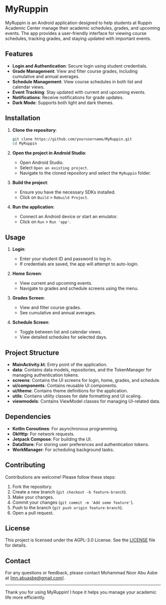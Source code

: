 # MyRuppin

MyRuppin is an Android application designed to help students at Ruppin Academic Center manage their academic schedules, grades, and upcoming events. The app provides a user-friendly interface for viewing course schedules, tracking grades, and staying updated with important events.

## Features

- **Login and Authentication**: Secure login using student credentials.
- **Grade Management**: View and filter course grades, including cumulative and annual averages.
- **Schedule Management**: View course schedules in both list and calendar views.
- **Event Tracking**: Stay updated with current and upcoming events.
- **Notifications**: Receive notifications for grade updates.
- **Dark Mode**: Supports both light and dark themes.

## Installation

1. **Clone the repository**:
    ```sh
    git clone https://github.com/yourusername/MyRuppin.git
    cd MyRuppin
    ```

2. **Open the project in Android Studio**:
    - Open Android Studio.
    - Select `Open an existing project`.
    - Navigate to the cloned repository and select the `MyRuppin` folder.

3. **Build the project**:
    - Ensure you have the necessary SDKs installed.
    - Click on `Build` > `Rebuild Project`.

4. **Run the application**:
    - Connect an Android device or start an emulator.
    - Click on `Run` > `Run 'app'`.

## Usage

1. **Login**:
    - Enter your student ID and password to log in.
    - If credentials are saved, the app will attempt to auto-login.

2. **Home Screen**:
    - View current and upcoming events.
    - Navigate to grades and schedule screens using the menu.

3. **Grades Screen**:
    - View and filter course grades.
    - See cumulative and annual averages.

4. **Schedule Screen**:
    - Toggle between list and calendar views.
    - View detailed schedules for selected days.

## Project Structure

- **MainActivity.kt**: Entry point of the application.
- **data**: Contains data models, repositories, and the TokenManager for managing authentication tokens.
- **screens**: Contains the UI screens for login, home, grades, and schedule.
- **ui/components**: Contains reusable UI components.
- **ui/theme**: Contains theme definitions for the application.
- **utils**: Contains utility classes for date formatting and UI scaling.
- **viewmodels**: Contains ViewModel classes for managing UI-related data.

## Dependencies

- **Kotlin Coroutines**: For asynchronous programming.
- **OkHttp**: For network requests.
- **Jetpack Compose**: For building the UI.
- **DataStore**: For storing user preferences and authentication tokens.
- **WorkManager**: For scheduling background tasks.

## Contributing

Contributions are welcome! Please follow these steps:

1. Fork the repository.
2. Create a new branch (`git checkout -b feature-branch`).
3. Make your changes.
4. Commit your changes (`git commit -m 'Add some feature'`).
5. Push to the branch (`git push origin feature-branch`).
6. Open a pull request.

## License

This project is licensed under the AGPL-3.0 License. See the [LICENSE](LICENSE) file for details.

## Contact

For any questions or feedback, please contact Mohammad Noor Abu Asbe at [mn.abuasbe@gmail.com].

---

Thank you for using MyRuppin! I hope it helps you manage your academic life more efficiently.
